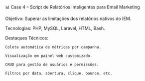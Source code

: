 📊 Case 4 – Script de Relatórios Inteligentes para Email Marketing

Objetivo: Superar as limitações dos relatórios nativos do IEM.

Tecnologias: PHP, MySQL, Laravel, HTML, Bash.

Destaques Técnicos:

    Coleta automática de métricas por campanha.

    Visualização em painel web customizado.

    CRUD para gestão de usuários e permissões.

    Filtros por data, abertura, clique, bounce, etc.

